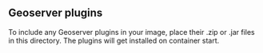## Geoserver plugins

To include any Geoserver plugins in your image,
place their .zip or .jar files in this directory.
The plugins will get installed on container start.
